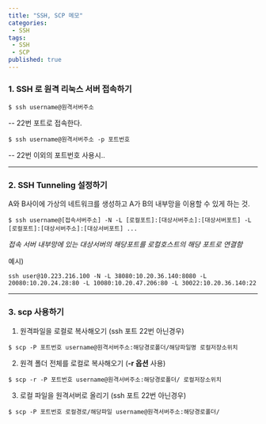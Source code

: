 ```yaml
---
title: "SSH, SCP 메모"
categories:
 - SSH
tags:
 - SSH
 - SCP
published: true
---
```


### 1. SSH 로 원격 리눅스 서버 접속하기
```
$ ssh username@원격서버주소
```
-- 22번 포트로 접속한다.

```
$ ssh username@원격서버주소 -p 포트번호
```
-- 22번 이외의 포트번호 사용시..

---
### 2. SSH Tunneling 설정하기
A와 B사이에 가상의 네트워크를 생성하고 A가 B의 내부망을 이용할 수 있게 하는 것.
```
$ ssh username@[접속서버주소] -N -L [로컬포트]:[대상서버주소]:[대상서버포트] -L [로컬포트]:[대상서버주소]:[대상서버포트] ...
```
*접속 서버 내부망에 있는 대상서버의 해당포트를 로컬호스트의 해당 포트로 연결함*

예시)
```
ssh user@10.223.216.100 -N -L 38080:10.20.36.140:8080 -L 20080:10.20.24.28:80 -L 10080:10.20.47.206:80 -L 30022:10.20.36.140:22
```

---
### 3. scp 사용하기
1. 원격파일을 로컬로 복사해오기 (ssh 포트 22번 아닌경우)
```
$ scp -P 포트번호 username@원격서버주소:해당경로폴더/해당파일명 로컬저장소위치
```

2. 원격 폴더 전체를 로컬로 복사해오기 (**-r 옵션** 사용)
```
$ scp -r -P 포트번호 username@원격서버주소:해당경로폴더/ 로컬저장소위치
```

3. 로컬 파일을 원격서버로 올리기 (ssh 포트 22번 아닌경우)
```
$ scp -P 포트번호 로컬경로/해당파일 username@원격서버주소:해당경로폴더/
```

<!--stackedit_data:
eyJoaXN0b3J5IjpbLTExNjQyMjc0NDcsLTExNjgwMTY4NTAsLT
ExMDA5MjMyMV19
-->